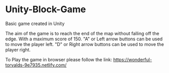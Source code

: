 # Unity-Block-Game
Basic game created in Unity

The aim of the game is to reach the end of the map without falling off the edge. 
With a maximum score of 150. 
"A" or Left arrow buttons can be used to move the player left. 
"D" or Right arrow buttons can be used to move the player right. 

To Play the game in browser please follow the link:
https://wonderful-torvalds-9e7935.netlify.com/
